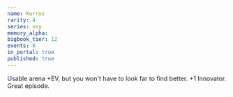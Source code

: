 ```yaml
---
name: Kurros
rarity: 4
series: voy
memory_alpha:
bigbook_tier: 12
events: 0
in_portal: true
published: true
---
```


Usable arena +EV, but you won't have to look far to find better. +1 Innovator. Great episode.
